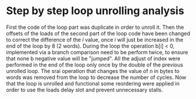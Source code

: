 # Step by step loop unrolling analysis 
First the code of the loop part was duplicate in order to unroll it. Then the offsets of the loads of the second part of the loop code have been changed to correct the difference of the _i_ value, once _i_ will just be increased in the end of the loop by 8 (2 words). During the loop the operation b[_i_] < 0, implemented via a branch comparison need to be perform twice, to ensure that none b negative value will be "jumped". All the adjust of index were performed in the end of the loop only once by the double of the previous unrolled loop. The srai operation that changes the value of _n_ in bytes to words was removed from the loop to decrease the number of cycles. Now that the loop is unrolled and functional some reordering were applied in order to use the loads delay slot and prevent unnecessary stalls.
